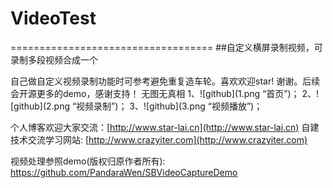 # VideoTest
===================================
##自定义横屏录制视频，可录制多段视频合成一个

自己做自定义视频录制功能时可参考避免重复造车轮。喜欢欢迎star! 谢谢。后续会开源更多的demo，感谢支持！
无图无真相
1、![github](1.png “首页”)；
2、![github](2.png “视频录制”)；
3、![github](3.png “视频播放”)；

个人博客欢迎大家交流：[http://www.star-lai.cn](http://www.star-lai.cn)
自建技术交流学习网站: [http://www.crazyiter.com](http://www.crazyiter.com)

视频处理参照demo(版权归原作者所有):
https://github.com/PandaraWen/SBVideoCaptureDemo

